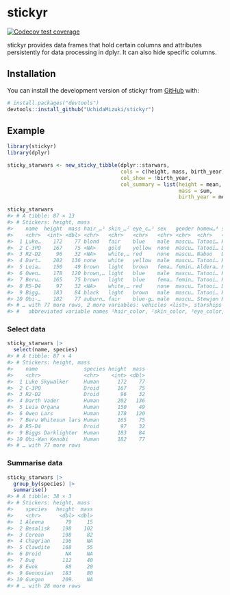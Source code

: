 
<!-- README.md is generated from README.Rmd. Please edit that file -->

# stickyr

<!-- badges: start -->

[![Codecov test
coverage](https://codecov.io/gh/UchidaMizuki/stickyr/branch/main/graph/badge.svg)](https://app.codecov.io/gh/UchidaMizuki/stickyr?branch=main)
<!-- badges: end -->

stickyr provides data frames that hold certain columns and attributes
persistently for data processing in dplyr. It can also hide specific
columns.

## Installation

You can install the development version of stickyr from
[GitHub](https://github.com/) with:

``` r
# install.packages("devtools")
devtools::install_github("UchidaMizuki/stickyr")
```

## Example

``` r
library(stickyr)
library(dplyr)

sticky_starwars <- new_sticky_tibble(dplyr::starwars,
                                     cols = c(height, mass, birth_year),
                                     col_show = !birth_year,
                                     col_summary = list(height = mean,
                                                        mass = sum,
                                                        birth_year = median))

sticky_starwars
#> # A tibble: 87 × 13
#> # Stickers: height, mass
#>    name  height  mass hair_…¹ skin_…² eye_c…³ sex   gender homew…⁴ species films
#>    <chr>  <int> <dbl> <chr>   <chr>   <chr>   <chr> <chr>  <chr>   <chr>   <lis>
#>  1 Luke…    172    77 blond   fair    blue    male  mascu… Tatooi… Human   <chr>
#>  2 C-3PO    167    75 <NA>    gold    yellow  none  mascu… Tatooi… Droid   <chr>
#>  3 R2-D2     96    32 <NA>    white,… red     none  mascu… Naboo   Droid   <chr>
#>  4 Dart…    202   136 none    white   yellow  male  mascu… Tatooi… Human   <chr>
#>  5 Leia…    150    49 brown   light   brown   fema… femin… Aldera… Human   <chr>
#>  6 Owen…    178   120 brown,… light   blue    male  mascu… Tatooi… Human   <chr>
#>  7 Beru…    165    75 brown   light   blue    fema… femin… Tatooi… Human   <chr>
#>  8 R5-D4     97    32 <NA>    white,… red     none  mascu… Tatooi… Droid   <chr>
#>  9 Bigg…    183    84 black   light   brown   male  mascu… Tatooi… Human   <chr>
#> 10 Obi-…    182    77 auburn… fair    blue-g… male  mascu… Stewjon Human   <chr>
#> # … with 77 more rows, 2 more variables: vehicles <list>, starships <list>, and
#> #   abbreviated variable names ¹​hair_color, ²​skin_color, ³​eye_color, ⁴​homeworld
```

### Select data

``` r
sticky_starwars |> 
  select(name, species)
#> # A tibble: 87 × 4
#> # Stickers: height, mass
#>    name               species height  mass
#>    <chr>              <chr>    <int> <dbl>
#>  1 Luke Skywalker     Human      172    77
#>  2 C-3PO              Droid      167    75
#>  3 R2-D2              Droid       96    32
#>  4 Darth Vader        Human      202   136
#>  5 Leia Organa        Human      150    49
#>  6 Owen Lars          Human      178   120
#>  7 Beru Whitesun lars Human      165    75
#>  8 R5-D4              Droid       97    32
#>  9 Biggs Darklighter  Human      183    84
#> 10 Obi-Wan Kenobi     Human      182    77
#> # … with 77 more rows
```

### Summarise data

``` r
sticky_starwars |> 
  group_by(species) |> 
  summarise()
#> # A tibble: 38 × 3
#> # Stickers: height, mass
#>    species   height  mass
#>    <chr>      <dbl> <dbl>
#>  1 Aleena       79     15
#>  2 Besalisk    198    102
#>  3 Cerean      198     82
#>  4 Chagrian    196     NA
#>  5 Clawdite    168     55
#>  6 Droid        NA     NA
#>  7 Dug         112     40
#>  8 Ewok         88     20
#>  9 Geonosian   183     80
#> 10 Gungan      209.    NA
#> # … with 28 more rows
```
